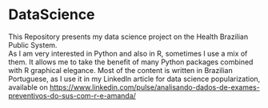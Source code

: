 # DataScience
This Repository presents my data science project on the Health Brazilian Public System.  
As I am very interested in Python and also in R, sometimes I use a mix of them.  It allows me to take the benefit of many Python packages combined with R graphical elegance.
Most of the content is written in Brazilian Portuguese, as I use it in my LinkedIn article for data science popularization, available on https://www.linkedin.com/pulse/analisando-dados-de-exames-preventivos-do-sus-com-r-e-amanda/

